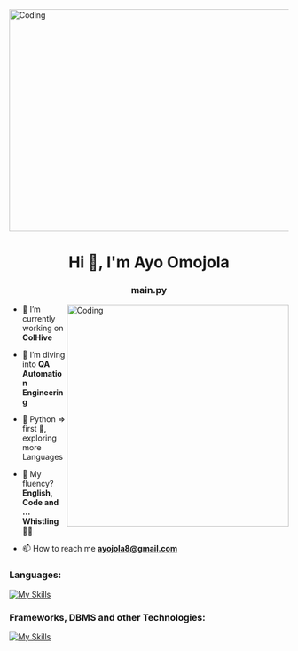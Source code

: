 <img alt="Coding" width="1000" height="400" src="https://i.pinimg.com/originals/7d/07/a2/7d07a255678962d30d8717dcf5dbd266.gif">
<h1 align="center">Hi 👋, I'm Ayo Omojola</h1>
<h3 align="center">main.py</h3>
<img align="right" alt="Coding" width="400" src="https://i.pinimg.com/originals/61/71/81/6171819be4c31993357d758196c75701.gif">

- 🔭 I’m currently working on **ColHive**

- 🌱 I’m diving into **QA Automation Engineering**

- 💬 Python => first :blue_heart:, exploring more Languages

- 📝 My fluency? **English, Code and ... Whistling:man_facepalming:**

- 📫 How to reach me **ayojola8@gmail.com**

### Languages:

[![My Skills](https://skillicons.dev/icons?i=python,js,typescript,html,css)](https://skillicons.dev)

### Frameworks, DBMS and other Technologies:

[![My Skills](https://skillicons.dev/icons?i=django,postgres,mysql,sqlite,aws,git,redis,docker,linux,postman,selenium)](https://skillicons.dev)
